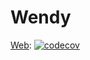 # Wendy

[Web](web/README.md): [![codecov](https://codecov.io/gh/drazisil/wendy/branch/master/graph/badge.svg?token=bxmBFNQG1M)](https://codecov.io/gh/drazisil/wendy/tree/master/web)